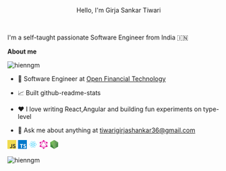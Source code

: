 
<p align="center">Hello, I'm Girja Sankar Tiwari</p>

<br />

I'm a self-taught passionate Software Engineer from India 🇮🇳

**About me**
<p align="left"> <img src="https://komarev.com/ghpvc/?username=GIRJASANKAR&label=Profile%20views&color=0e75b6&style=flat" alt="hienngm" /> </p>

- 💼 Software Engineer at [Open Financial Technology](https://open.money/)

- 📈 Built github-readme-stats

- ❤️ I love writing React,Angular and building fun experiments on type-level

- 💬 Ask me about anything at tiwarigirjashankar36@gmail.com

<code><img height="20" alt="javascript" src="https://raw.githubusercontent.com/github/explore/80688e429a7d4ef2fca1e82350fe8e3517d3494d/topics/javascript/javascript.png"></code>
<code><img height="20" alt="typescript" src="https://raw.githubusercontent.com/github/explore/80688e429a7d4ef2fca1e82350fe8e3517d3494d/topics/typescript/typescript.png"></code>
<code><img height="20" alt="react" src="https://raw.githubusercontent.com/github/explore/80688e429a7d4ef2fca1e82350fe8e3517d3494d/topics/react/react.png"></code>
<code><img height="20" alt="graphql" src="https://raw.githubusercontent.com/github/explore/5c058a388828bb5fde0bcafd4bc867b5bb3f26f3/topics/graphql/graphql.png"></code>
<code><img height="20" alt="nodejs" src="https://raw.githubusercontent.com/github/explore/80688e429a7d4ef2fca1e82350fe8e3517d3494d/topics/nodejs/nodejs.png"></code>    
<p><img align="left" src="https://github-readme-stats.vercel.app/api/top-langs?username=GIRJASANKAR&show_icons=true&locale=en&layout=compact&theme=tokyonight" alt="hienngm" /></p>
